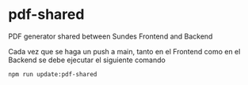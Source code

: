 # pdf-shared

PDF generator shared between Sundes Frontend and Backend

Cada vez que se haga un push a main, tanto en el Frontend como en el Backend se debe ejecutar el siguiente comando

```bash
npm run update:pdf-shared
```
